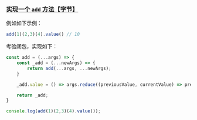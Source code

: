 ### [实现一个 `add` 方法【字节】](https://github.com/sisterAn/JavaScript-Algorithms/issues/103)
例如如下示例：
```js
add(1)(2,3)(4).value() // 10
```
考验闭包，实现如下：
```js
const add = (...args) => {
    const _add = (...newArgs) => {
        return add(...args, ...newArgs);
    }

    _add.value = () => args.reduce((previousValue, currentValue) => previousValue + currentValue);

    return _add;
}

console.log(add(1)(2,3)(4).value());
```